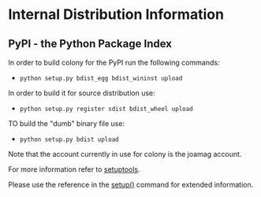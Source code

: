 # Internal Distribution Information

## PyPI - the Python Package Index

In order to build colony for the PyPI run the following commands:

* `python setup.py bdist_egg bdist_wininst upload`

In order to build it for source distribution use:

* `python setup.py register sdist bdist_wheel upload`

TO build the "dumb" binary file use:

* `python setup.py bdist upload`

Note that the account currently in use for colony is the joamag account.

For more information refer to [setuptools](http://packages.python.org/distribute/setuptools.html).

Please use the reference in the [setup()](http://docs.python.org/distutils/apiref.html) command for extended information.
